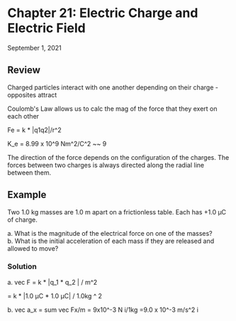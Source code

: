 # Chapter 21: Electric Charge and Electric Field
September 1, 2021

## Review
Charged particles interact with one another depending on their charge - opposites attract

Coulomb's Law allows us to calc the mag of the force that they exert on each other

Fe = k * |q1q2|/r^2

K_e = 8.99 x 10^9 Nm^2/C^2 ~~ 9

The direction of the force depends on the configuration of the charges. The forces between two charges is always directed along the radial line between them.

## Example
Two 1.0 kg masses are 1.0 m apart on a frictionless table. Each has +1.0 &micro;C of charge.

a. What is the magnitude of the electrical force on one of the masses?  
b. What is the initial acceleration of each mass if they are released and allowed to move?

### Solution
a. vec F = k * |q_1 * q_2 | / m^2

= k * |1.0 &micro;C * 1.0 &micro;C| / 1.0kg ^ 2

b. vec a_x = sum vec Fx/m = 9x10^-3 N i/1kg
=9.0 x 10^-3 m/s^2 i

